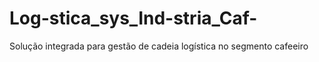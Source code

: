 # Log-stica_sys_Ind-stria_Caf-
Solução integrada para gestão de cadeia logística no segmento cafeeiro
